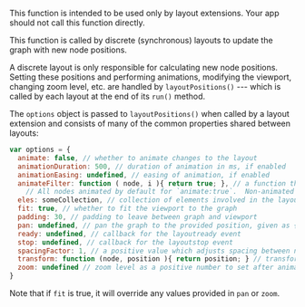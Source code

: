 <span class="important-indicator"></span>This function is intended to be used only by layout extensions.  Your app should not call this function directly.

This function is called by discrete (synchronous) layouts to update the graph with new node positions.

A discrete layout is only responsible for calculating new node positions.  Setting these positions and performing animations, modifying the viewport, changing zoom level, etc. are handled by `layoutPositions()` --- which is called by each layout at the end of its `run()` method.

The `options` object is passed to `layoutPositions()` when called by a layout extension and consists of many of the common properties shared between layouts:

```js
var options = {
  animate: false, // whether to animate changes to the layout
  animationDuration: 500, // duration of animation in ms, if enabled
  animationEasing: undefined, // easing of animation, if enabled
  animateFilter: function ( node, i ){ return true; }, // a function that determines whether the node should be animated.
    // All nodes animated by default for `animate:true`.  Non-animated nodes are positioned immediately when the layout starts.
  eles: someCollection, // collection of elements involved in the layout; set by cy.layout() or eles.layout()
  fit: true, // whether to fit the viewport to the graph
  padding: 30, // padding to leave between graph and viewport
  pan: undefined, // pan the graph to the provided position, given as { x, y }
  ready: undefined, // callback for the layoutready event
  stop: undefined, // callback for the layoutstop event
  spacingFactor: 1, // a positive value which adjusts spacing between nodes (>1 means greater than usual spacing)
  transform: function (node, position ){ return position; } // transform a given node position. Useful for changing flow direction in discrete layouts
  zoom: undefined // zoom level as a positive number to set after animation
}
```

Note that if `fit` is true, it will override any values provided in `pan` or `zoom`.
